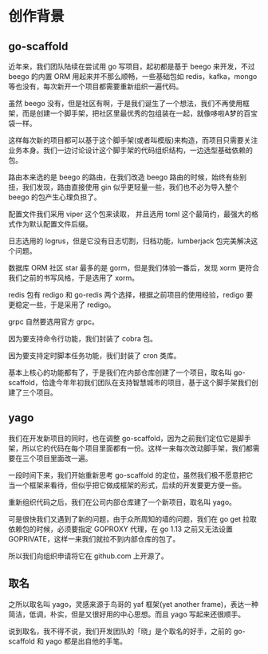 # 创作背景
## go-scaffold

近年来，我们团队陆续在尝试用 go 写项目，起初都是基于 beego 来开发，不过 beego 的内置 ORM 用起来并不那么顺畅，一些基础包如 redis，kafka，mongo 等也没有，每次新开一个项目都需要重新组织一遍代码。

虽然 beego 没有，但是社区有啊，于是我们诞生了一个想法，我们不再使用框架，而是创建一个脚手架，把社区里最优秀的包组装在一起，就像哆啦A梦的百宝袋一样。

这样每次新的项目都可以基于这个脚手架(或者叫模版)来构造，而项目只需要关注业务本身。我们一边讨论设计这个脚手架的代码组织结构，一边选型基础依赖的包。

路由本来选的是 beego 的路由，在我们改造 beego 路由的时候，始终有些别扭，我们发现，路由直接使用 gin 似乎更轻量一些，我们也不必为导入整个 beego 的包产生心理负担了。

配置文件我们采用 viper 这个包来读取， 并且选用 toml 这个最简约，最强大的格式作为默认配置文件后缀。

日志选用的 logrus，但是它没有日志切割，归档功能，lumberjack 包完美解决这个问题。

数据库 ORM 社区 star 最多的是 gorm，但是我们体验一番后，发现 xorm 更符合我们之前的书写风格，于是选用了 xorm。

redis 包有 redigo 和 go-redis 两个选择，根据之前项目的使用经验，redigo 要更稳定一些，于是采用了 redigo。

grpc 自然要选用官方 grpc。

因为要支持命令行功能，我们封装了 cobra 包。

因为要支持定时脚本任务功能，我们封装了 cron 类库。

基本上核心的功能都有了，于是我们在内部仓库创建了一个项目，取名叫 go-scaffold，恰逢今年年初我们团队在支持智慧城市的项目，基于这个脚手架我们创建了三个项目。

## yago
我们在开发新项目的同时，也在调整 go-scaffold，因为之前我们定位它是脚手架，所以它的代码在每个项目里面都有一份。这样一来每次改动脚手架，我们都需要在三个项目里面改一遍。

一段时间下来，我们开始重新思考 go-scaffold 的定位，虽然我们极不愿意把它当一个框架来看待，但似乎把它做成框架的形式，后续的开发要更方便一些。

重新组织代码之后，我们在公司内部仓库建了一个新项目，取名叫 yago。

可是很快我们又遇到了新的问题，由于众所周知的墙的问题，我们在 go get 拉取依赖包的时候，必须要指定 GOPROXY 代理，在 go 1.13 之前又无法设置 GOPRIVATE，这样一来我们就拉不到内部仓库的包了。

所以我们向组织申请将它在 github.com 上开源了。

## 取名
之所以取名叫 yago，灵感来源于鸟哥的 yaf 框架(yet another frame)，表达一种简洁，低调，朴实，但是又很好用的中心思想。而且 yago 写起来还很顺手。

说到取名，我不得不说，我们开发团队的「晓」是个取名的好手，之前的 go-scaffold 和 yago 都是出自他的手笔。